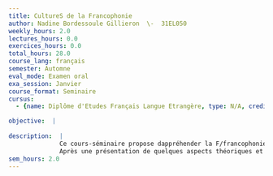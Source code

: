 ```yaml
---
title: CultureS de la Francophonie
author: Nadine Bordessoule Gillieron  \-  31EL050
weekly_hours: 2.0
lectures_hours: 0.0
exercices_hours: 0.0
total_hours: 28.0
course_lang: français
semester: Automne
eval_mode: Examen oral
exa_session: Janvier
course_format: Seminaire
cursus:
  - {name: Diplôme d'Etudes Français Langue Etrangère, type: N/A, credits: \-}

objective:  |
            
description:  |
              Ce cours-séminaire propose dappréhender la F/francophonie à travers la diversité culturelle. Cette année, il sagira dexplorer la culture francophone contemporaine et plus particulièrement les francophonies dAmérique du Nord (Québec Louisiane) dAfrique et des îles (Caraïbes, Pacifique).
              Après une présentation de quelques aspects théoriques et historiques sur la notion de F/francophonie, les étudiants seront dabord invités à découvrir une aire de la francophonie à travers différentes productions culturelles (romans; bandes dessinées, chansons ... ) puis ils seront incités à devenir actifs en élaborant des micro-projets à  contenu culturel qui pourront se concrétiser lors de  la semaine de la langue française et de la francophonie.
sem_hours: 2.0
---
```

